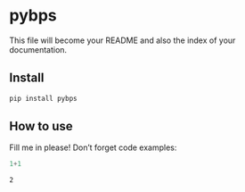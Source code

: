 # pybps

<!-- WARNING: THIS FILE WAS AUTOGENERATED! DO NOT EDIT! -->

This file will become your README and also the index of your
documentation.

## Install

``` sh
pip install pybps
```

## How to use

Fill me in please! Don’t forget code examples:

``` python
1+1
```

    2
